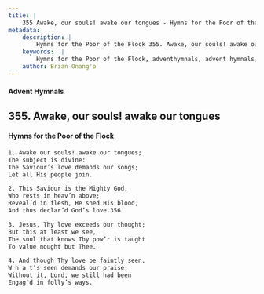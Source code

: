 ```yaml
---
title: |
    355 Awake, our souls! awake our tongues - Hymns for the Poor of the Flock
metadata:
    description: |
        Hymns for the Poor of the Flock 355. Awake, our souls! awake our tongues. Awake our souls! awake our tongues; The subject is divine: The Saviour’s love demands our songs;  Let all His people join. 
    keywords:  |
        Hymns for the Poor of the Flock, adventhymnals, advent hymnals, Awake, our souls! awake our tongues, Awake our souls! awake our tongues;, 
    author: Brian Onang'o
---
```


#### Advent Hymnals
## 355. Awake, our souls! awake our tongues
####  Hymns for the Poor of the Flock

```txt
1. Awake our souls! awake our tongues;
The subject is divine:
The Saviour’s love demands our songs; 
Let all His people join.

2. This Saviour is the Mighty God,
Who rests in heav’n above;
Reveal’d in flesh, He shed His blood, 
And thus declar’d God’s love.356

3. Jesus, Thy love exceeds our thought;
But this at least we see,
The soul that knows Thy pow’r is taught 
To value nought but Thee.

4. And though Thy love be faintly seen,
W h a t’s seen demands our praise; 
Without it, Lord, we still had been 
Engag’d in folly’s ways.
```
